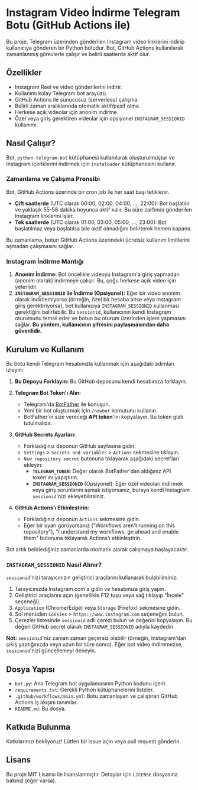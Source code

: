 # Instagram Video İndirme Telegram Botu (GitHub Actions ile)

Bu proje, Telegram üzerinden gönderilen Instagram video linklerini indirip kullanıcıya gönderen bir Python botudur. Bot, GitHub Actions kullanılarak zamanlanmış görevlerle çalışır ve belirli saatlerde aktif olur.

## Özellikler

-   Instagram Reel ve video gönderilerini indirir.
-   Kullanımı kolay Telegram bot arayüzü.
-   GitHub Actions ile sunucusuz (serverless) çalışma.
-   Belirli zaman aralıklarında otomatik aktif/pasif olma.
-   Herkese açık videolar için anonim indirme.
-   Özel veya giriş gerektiren videolar için opsiyonel `INSTAGRAM_SESSIONID` kullanımı.

## Nasıl Çalışır?

Bot, `python-telegram-bot` kütüphanesi kullanılarak oluşturulmuştur ve Instagram içeriklerini indirmek için `instaloader` kütüphanesini kullanır.

### Zamanlama ve Çalışma Prensibi

Bot, GitHub Actions üzerinde bir cron job ile her saat başı tetiklenir.
-   **Çift saatlerde** (UTC olarak 00:00, 02:00, 04:00, ..., 22:00): Bot başlatılır ve yaklaşık 55-58 dakika boyunca aktif kalır. Bu süre zarfında gönderilen Instagram linklerini işler.
-   **Tek saatlerde** (UTC olarak 01:00, 03:00, 05:00, ..., 23:00): Bot başlatılmaz veya başlatılsa bile aktif olmadığını belirterek hemen kapanır.

Bu zamanlama, botun GitHub Actions üzerindeki ücretsiz kullanım limitlerini aşmadan çalışmasını sağlar.

### Instagram İndirme Mantığı

1.  **Anonim İndirme:** Bot öncelikle videoyu Instagram'a giriş yapmadan (anonim olarak) indirmeye çalışır. Bu, çoğu herkese açık video için yeterlidir.
2.  **`INSTAGRAM_SESSIONID` ile İndirme (Opsiyonel):**
    Eğer bir video anonim olarak indirilemiyorsa (örneğin, özel bir hesaba aitse veya Instagram giriş gerektiriyorsa), bot kullanıcıya `INSTAGRAM_SESSIONID` kullanması gerektiğini belirtebilir. Bu `sessionid`, kullanıcının kendi Instagram oturumunu temsil eder ve botun bu oturum üzerinden işlem yapmasını sağlar. **Bu yöntem, kullanıcının şifresini paylaşmasından daha güvenlidir.**

## Kurulum ve Kullanım

Bu botu kendi Telegram hesabınızla kullanmak için aşağıdaki adımları izleyin:

1.  **Bu Depoyu Forklayın:** Bu GitHub deposunu kendi hesabınıza forklayın.
2.  **Telegram Bot Token'ı Alın:**
    *   Telegram'da [BotFather](https://t.me/BotFather) ile konuşun.
    *   Yeni bir bot oluşturmak için `/newbot` komutunu kullanın.
    *   BotFather'ın size vereceği **API token**'ını kopyalayın. Bu token gizli tutulmalıdır.
3.  **GitHub Secrets Ayarları:**
    *   Forkladığınız deponun GitHub sayfasına gidin.
    *   `Settings` > `Secrets and variables` > `Actions` sekmesine tıklayın.
    *   `New repository secret` butonuna tıklayarak aşağıdaki secret'ları ekleyin:
        *   **`TELEGRAM_TOKEN`**: Değer olarak BotFather'dan aldığınız API token'ını yapıştırın.
        *   **`INSTAGRAM_SESSIONID`** (Opsiyonel): Eğer özel videoları indirmek veya giriş sorunlarını aşmak istiyorsanız, buraya kendi Instagram `sessionid`'nizi ekleyebilirsiniz.

4.  **GitHub Actions'ı Etkinleştirin:**
    *   Forkladığınız deponun `Actions` sekmesine gidin.
    *   Eğer bir uyarı görüyorsanız ("Workflows aren't running on this repository"), "I understand my workflows, go ahead and enable them" butonuna tıklayarak Actions'ı etkinleştirin.

Bot artık belirlediğiniz zamanlarda otomatik olarak çalışmaya başlayacaktır.

### `INSTAGRAM_SESSIONID` Nasıl Alınır?

`sessionid`'nizi tarayıcınızın geliştirici araçlarını kullanarak bulabilirsiniz:

1.  Tarayıcınızda Instagram.com'a gidin ve hesabınıza giriş yapın.
2.  Geliştirici araçlarını açın (genellikle F12 tuşu veya sağ tıklayıp "İncele" seçeneği).
3.  `Application` (Chrome/Edge) veya `Storage` (Firefox) sekmesine gidin.
4.  Sol menüden `Cookies` > `https://www.instagram.com` seçeneğini bulun.
5.  Çerezler listesinde `sessionid` adlı çerezi bulun ve değerini kopyalayın. Bu değeri GitHub secret olarak `INSTAGRAM_SESSIONID` adıyla kaydedin.

**Not:** `sessionid`'niz zaman zaman geçersiz olabilir (örneğin, Instagram'dan çıkış yaptığınızda veya uzun bir süre sonra). Eğer bot video indiremezse, `sessionid`'nizi güncellemeyi deneyin.

## Dosya Yapısı

-   `bot.py`: Ana Telegram bot uygulamasının Python kodunu içerir.
-   `requirements.txt`: Gerekli Python kütüphanelerini listeler.
-   `.github/workflows/main.yml`: Botu zamanlayan ve çalıştıran GitHub Actions iş akışını tanımlar.
-   `README.md`: Bu dosya.

## Katkıda Bulunma

Katkılarınızı bekliyoruz! Lütfen bir issue açın veya pull request gönderin.

## Lisans

Bu proje MIT Lisansı ile lisanslanmıştır. Detaylar için `LICENSE` dosyasına bakınız (eğer varsa).
